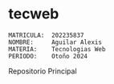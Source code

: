 # tecweb
	MATRICULA:	202235837
	NOMBRE:		Aguilar Alexis
	MATERIA:	Tecnologias Web
	PERIODO:	Otoño 2024
Repositorio Principal
